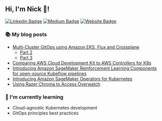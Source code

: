 ## Hi, I'm Nick 👋!

[![Linkedin Badge](https://img.shields.io/badge/-thomsonnicholas-blue?style=flat&logo=Linkedin&logoColor=white&link=https://www.linkedin.com/in/thomsonnicholas/)](https://www.linkedin.com/in/thomsonnicholas/)
[![Medium Badge](https://img.shields.io/badge/-@RedbackThomson-000000?style=flat&labelColor=000000&logo=Medium&link=https://medium.com/@RedbackThomson)](https://medium.com/@RedbackThomson)
[![Website Badge](https://img.shields.io/badge/-redback.dev-5CCFF5?style=flat&logo=Google-Chrome&logoColor=white&link=https://redback.dev/)](https://redback.dev/)

### 📚 My blog posts
- [Multi-Cluster GitOps using Amazon EKS, Flux and Crossplane](https://aws.amazon.com/blogs/containers/part-1-build-multi-cluster-gitops-using-amazon-eks-flux-cd-and-crossplane/)
  - [Part 2](https://aws.amazon.com/blogs/containers/part-2-multi-cluster-gitops-cluster-fleet-provisioning-and-bootstrapping/)
  - [Part 3](https://aws.amazon.com/blogs/containers/part-3-multi-cluster-gitops-application-onboarding/)
- [Comparing AWS Cloud Development Kit to AWS Controllers for K8s](https://aws.amazon.com/blogs/opensource/comparing-aws-cloud-development-kit-and-aws-controllers-for-kubernetes/)
- [Introducing Amazon SageMaker Reinforcement Learning Components for open-source Kubeflow pipelines](https://aws.amazon.com/blogs/machine-learning/introducing-amazon-sagemaker-reinforcement-learning-components-for-open-source-kubeflow-pipelines/)
- [Introducing Amazon SageMaker Operators for Kubernetes](https://aws.amazon.com/blogs/machine-learning/introducing-amazon-sagemaker-operators-for-kubernetes/)
- [Using Razer Chroma to Access Overwatch](https://medium.com/@RedbackThomson/chroma-overwatch-e41aab4c4404)

### 🧠 I'm currently learning
- Cloud-agnostic Kubernetes development
- GitOps principles best practices
